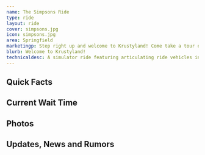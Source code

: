 ```yaml
---
name: The Simpsons Ride
type: ride
layout: ride
cover: simpsons.jpg
icon: simpsons.jpg
area: Springfield
marketingp: Step right up and welcome to Krustyland! Come take a tour of the House that Krusty built. We have plenty of thrilling rides and attractions. We are legally obligated to mention that convict Sideshow Bob has escaped and was last sighted at our park but have no fear, our security team will find him!
blurb: Welcome to Krustyland!
technicaldesc: A simulator ride featuring articulating ride vehicles in front of a projection dome.
---
```


<div class="row">
    <div class="col-md-8">
        <h2>Quick Facts</h2>
    </div>
    <div class="col-md-4">
        <h2>Current Wait Time</h2>
    </div>
</div>
<div class="row">
    <div class="col-md-12">
        <h2>Photos</h2>
    </div>
</div>
<div class="row">
    <div class="col-md-12">
        <h2>Updates, News and Rumors</h2>
    </div>
</div>
